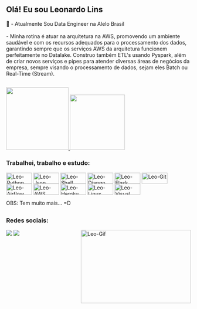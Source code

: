 ## Olá! Eu sou Leonardo Lins

 
<div>
  <g-emoji class="g-emoji" alias="briefcase" fallback-src="https://github.githubassets.com/images/icons/emoji/unicode/1f4bc.png">💼</g-emoji> - Atualmente Sou Data Engineer na Alelo Brasil <br/><br/> - Minha rotina é atuar na arquitetura na AWS, promovendo um ambiente saudável e com os recursos adequados para o processamento dos dados, garantindo sempre que os serviços AWS da arquitetura funcionem perfeitamente no Datalake.  Construo também ETL's usando Pyspark, além de criar novos serviços e pipes para atender diversas áreas de negócios da empresa, sempre visando o processamento de dados, sejam eles Batch ou Real-Time (Stream).
     
</div>

##

<div>
<a href="https://github.com/leonardolinsalves">
  <img height="170em" src="https://github-readme-stats.vercel.app/api?username=leonardolinsalves&theme=vision-friendly-dark&show_icons=true">
  <img height="150em" src="https://github-readme-stats.vercel.app/api/top-langs/?username=leonardolinsalves&layout=compact&langs_count=16&theme=vision-friendly-dark">
</a>
</div>

### Trabalhei, trabalho e estudo:
<div>
  <img align="center" alt="Leo-Python" height="30" width="70" src="https://img.shields.io/badge/Python-FFD43B?style=for-the-badge&logo=python&logoColor=darkgreen">
  <img align="center" alt="Leo-Json" height="30" width="70" src="https://img.shields.io/badge/json-5E5C5C?style=for-the-badge&logo=json&logoColor=white">
  <img align="center" alt="Leo-Shell" height="30" width="70" src="https://img.shields.io/badge/Shell_Script-121011?style=for-the-badge&logo=gnu-bash&logoColor=white">
  <img align="center" alt="Leo-Django" height="30" width="70" src="https://img.shields.io/badge/Django-092E20?style=for-the-badge&logo=django&logoColor=green">
  <img align="center" alt="Leo-Flask" height="30" width="70" src="https://img.shields.io/badge/Flask-000000?style=for-the-badge&logo=flask&logoColor=white">
  <img align="center" alt="Leo-Git" height="30" width="70" src="https://img.shields.io/badge/Git-F05032?style=for-the-badge&logo=git&logoColor=white">
  <img align="center" alt="Leo-Airflow" height="30" width="70" src="https://img.shields.io/badge/Airflow-017CEE?style=for-the-badge&logo=Apache%20Airflow&logoColor=white">
  <img align="center" alt="Leo-AWS" height="30" width="70" src="https://img.shields.io/badge/Amazon_AWS-FF9900?style=for-the-badge&logo=amazonaws&logoColor=white">
  <img align="center" alt="Leo-Heroku" height="30" width="70" src="https://img.shields.io/badge/Heroku-430098?style=for-the-badge&logo=heroku&logoColor=white">
  <img align="center" alt="Leo-Linux" height="30" width="70" src="https://img.shields.io/badge/Linux-FCC624?style=for-the-badge&logo=linux&logoColor=black">
  <img align="center" alt="Leo-Visual" height="30" width="70" src="https://img.shields.io/badge/Visual_Studio_Code-0078D4?style=for-the-badge&logo=visual%20studio%20code&logoColor=white">
 
  
   
  
OBS: Tem muito mais... =D
</div>

##

### Redes sociais:
<div>
  <img align="right" alt="Leo-Gif" height="200" width="300" src="http://clubedosgeeks.com.br/wp-content/uploads/2016/01/funcionou.gif">
  <a href="https://br.linkedin.com/in/leonardolinsalves" target"_blank"><img src="https://img.shields.io/badge/LinkedIn-0077B5?style=for-the-badge&logo=linkedin&logoColor=white"></a>
  <a href="https://br.linkedin.com/in/leonardolinsalves" target"_blank"><img src="https://img.shields.io/badge/Instagram-E4405F?style=for-the-badge&logo=instagram&logoColor=white"></a>
</div>

##
